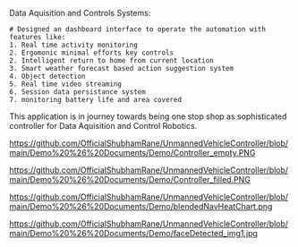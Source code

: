 Data Aquisition and Controls Systems:

    # Designed an dashboard interface to operate the automation with features like:
    1. Real time activity monitoring
    2. Ergomonic minimal efforts key controls
    2. Intelligent return to home from current location
    3. Smart weather forecast based action suggestion system
    4. Object detection
    5. Real time video streaming
    6. Session data persistance system
    7. monitoring battery life and area covered

This application is in journey towards being one stop shop as sophisticated controller for Data Aquisition and Control Robotics.

https://github.com/OfficialShubhamRane/UnmannedVehicleController/blob/main/Demo%20%26%20Documents/Demo/Controller_empty.PNG

https://github.com/OfficialShubhamRane/UnmannedVehicleController/blob/main/Demo%20%26%20Documents/Demo/Controller_filled.PNG

https://github.com/OfficialShubhamRane/UnmannedVehicleController/blob/main/Demo%20%26%20Documents/Demo/blendedNavHeatChart.png

https://github.com/OfficialShubhamRane/UnmannedVehicleController/blob/main/Demo%20%26%20Documents/Demo/faceDetected_img1.jpg
